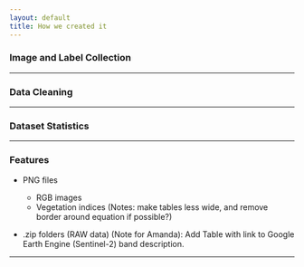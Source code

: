 ```yaml
---
layout: default
title: How we created it 
---
```


### Image and Label Collection

___


### Data Cleaning

___


### Dataset Statistics 

___

### Features

- PNG files
  - RGB images
  - Vegetation indices (Notes: make tables less wide, and remove border around equation if possible?)
						
- .zip folders (RAW data) (Note for Amanda): Add Table with link to Google Earth Engine (Sentinel-2) band description.
  
___
